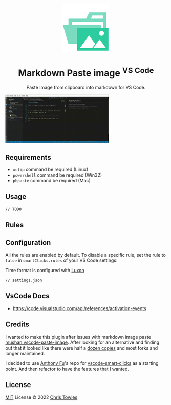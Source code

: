 <p align="center">
<img src="https://raw.githubusercontent.com/ChrisTowles/vscode-markdown-paste-image/main/res/icon.png" height="150">
</p>

<h1 align="center">Markdown Paste image <sup>VS Code</sup></h1>

<p align="center">
<!--
<a href="https://marketplace.visualstudio.com/items?itemName=antfu.smart-clicks" target="__blank"><img src="https://img.shields.io/visual-studio-marketplace/v/antfu.smart-clicks.svg?color=eee&amp;label=VS%20Code%20Marketplace&logo=visual-studio-code" alt="Visual Studio Marketplace Version" /></a>
-->
</p>

<p align="center">
Paste Image from clipboard into markdown for VS Code.<br>
</p>

<img src="https://raw.githubusercontent.com/ChrisTowles/vscode-markdown-paste-image/main/res/markdown-paste-image-preview.gif" height="150">

## Requirements

- `xclip` command be required (Linux)
- `powershell` command be required (Win32)
- `pbpaste` command be required (Mac)

## Usage

`// TODO`

## Rules

## Configuration

All the rules are enabled by default. To disable a specific rule, set the rule to `false` in `smartClicks.rules` of your VS Code settings:

Time format is configured with [Luxon](https://moment.github.io/luxon/#/formatting?id=table-of-tokens)

```jsonc
// settings.json

```

## VsCode Docs

- <https://code.visualstudio.com/api/references/activation-events>

## Credits

I wanted to make this plugin after issues with markdown image paste [mushan.vscode-paste-image](https://marketplace.visualstudio.com/items?itemName=mushan.vscode-paste-image). After looking for an alternative and finding out that it looked like there were half a [dozen copies](https://marketplace.visualstudio.com/search?term=image%20paste%20markdown&target=VSCode&category=Other&sortBy=Relevance) and most forks and longer maintained.

I decided to use [Anthony Fu](https://github.com/antfu)'s repo for [vscode-smart-clicks](https://github.com/antfu/vscode-smart-clicks) as a starting point. And then refactor to have the features that I wanted.

## License

[MIT](./LICENSE) License © 2022 [Chris Towles](https://github.com/ChrisTowles)
